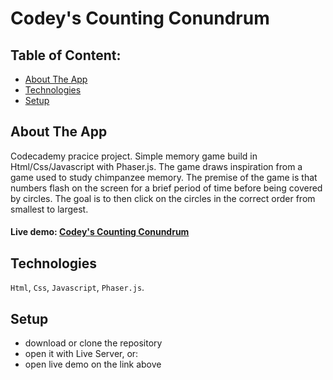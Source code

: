 # Codey's Counting Conundrum

## Table of Content:

- [About The App](#about-the-app)
- [Technologies](#technologies)
- [Setup](#setup)

## About The App
Codecademy pracice project. Simple memory game build in Html/Css/Javascript with Phaser.js.
The game draws inspiration from a game used to study chimpanzee memory. 
The premise of the game is that numbers flash on the screen for a brief period of time before being covered by circles. 
The goal is to then click on the circles in the correct order from smallest to largest.
#### Live demo: <a href='https://codey-app.netlify.app'>Codey's Counting Conundrum</a>
## Technologies
`Html`, `Css`, `Javascript`, `Phaser.js`.

## Setup
- download or clone the repository
- open it with Live Server, or:
- open live demo on the link above
